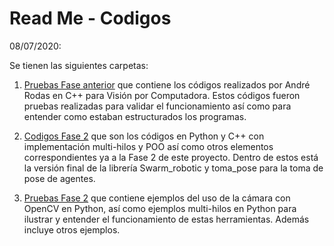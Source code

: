 # Read Me - Codigos

08/07/2020:

Se tienen las siguientes carpetas:

1. [Pruebas Fase anterior](Pruebas%20Fase%20anterior) que contiene los códigos realizados por André Rodas en C++ para Visión por Computadora. Estos códigos fueron pruebas realizadas para validar el funcionamiento así como para entender como estaban estructurados los programas.

2. [Codigos Fase 2](Codigos%20Fase%202) que son los códigos en Python y C++ con implementación multi-hilos y POO así como otros elementos correspondientes ya a la Fase 2 de este proyecto. Dentro de estos está la versión final de la librería Swarm_robotic y toma_pose para la  toma de pose de agentes.

3. [Pruebas Fase 2](Pruebas%20Fase%202) que contiene ejemplos del uso de la cámara con OpenCV en Python, así como ejemplos multi-hilos en Python para ilustrar y entender el funcionamiento de estas herramientas. Además incluye otros ejemplos.

